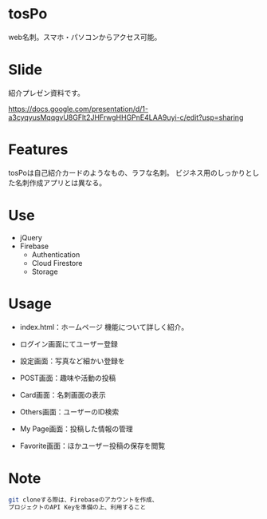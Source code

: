 # tosPo

web名刺。スマホ・パソコンからアクセス可能。

# Slide

紹介プレゼン資料です。

https://docs.google.com/presentation/d/1-a3cyqyusMqqgvU8GFlt2JHFrwgHHGPnE4LAA9uyi-c/edit?usp=sharing


# Features

tosPoは自己紹介カードのようなもの、ラフな名刺。
ビジネス用のしっかりとした名刺作成アプリとは異なる。


# Use

* jQuery
* Firebase 
  * Authentication
  * Cloud Firestore
  * Storage


# Usage

* index.html：ホームページ
    機能について詳しく紹介。

* ログイン画面にてユーザー登録
* 設定画面：写真など細かい登録を
* POST画面：趣味や活動の投稿
* Card画面：名刺画面の表示
* Others画面：ユーザーのID検索
* My Page画面：投稿した情報の管理
* Favorite画面：ほかユーザー投稿の保存を閲覧

# Note

```bash
git cloneする際は、Firebaseのアカウントを作成、
プロジェクトのAPI Keyを準備の上、利用すること
```
